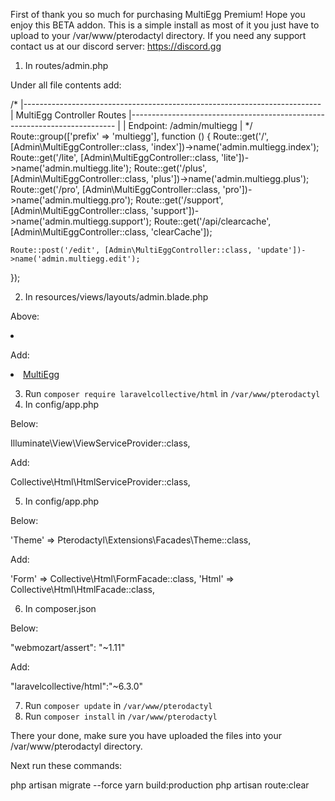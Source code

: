 First of thank you so much for purchasing MultiEgg Premium! Hope you enjoy this BETA addon. This is a simple install as most of it you just have to upload to your /var/www/pterodactyl directory. If you need any support contact us at our discord server: https://discord.gg



1. In routes/admin.php

Under all file contents add:

/*
|--------------------------------------------------------------------------
| MultiEgg Controller Routes
|--------------------------------------------------------------------------
|
| Endpoint: /admin/multiegg
|
*/
Route::group(['prefix' => 'multiegg'], function () {
    Route::get('/', [Admin\MultiEggController::class, 'index'])->name('admin.multiegg.index');
    Route::get('/lite', [Admin\MultiEggController::class, 'lite'])->name('admin.multiegg.lite');
    Route::get('/plus', [Admin\MultiEggController::class, 'plus'])->name('admin.multiegg.plus');
    Route::get('/pro', [Admin\MultiEggController::class, 'pro'])->name('admin.multiegg.pro');
    Route::get('/support', [Admin\MultiEggController::class, 'support'])->name('admin.multiegg.support');
    Route::get('/api/clearcache', [Admin\MultiEggController::class, 'clearCache']);

    Route::post('/edit', [Admin\MultiEggController::class, 'update'])->name('admin.multiegg.edit');
});


2. In resources/views/layouts/admin.blade.php

Above:

<li class="{{ ! starts_with(Route::currentRouteName(), 'admin.nests') ?: 'active' }}">

Add:

<li class="{{ ! starts_with(Route::currentRouteName(), 'admin.multiegg') ?: 'active' }}">
                            <a href="{{ route('admin.multiegg.index') }}">
                                <i class="fa fa-gears"></i> <span>MultiEgg</span>
                            </a>
                        </li>

3. Run `composer require laravelcollective/html` in `/var/www/pterodactyl`
4. In config/app.php

Below: 

Illuminate\View\ViewServiceProvider::class,

Add:

Collective\Html\HtmlServiceProvider::class,

5. In config/app.php

Below:

'Theme' => Pterodactyl\Extensions\Facades\Theme::class,

Add:

'Form' => Collective\Html\FormFacade::class,
'Html' => Collective\Html\HtmlFacade::class,

6. In composer.json

Below:

"webmozart/assert": "~1.11"

Add: 

"laravelcollective/html":"~6.3.0"

7. Run `composer update` in `/var/www/pterodactyl`
8. Run `composer install` in `/var/www/pterodactyl`



There your done, make sure you have uploaded the files into your /var/www/pterodactyl directory.

Next run these commands:

php artisan migrate --force
yarn build:production
php artisan route:clear
